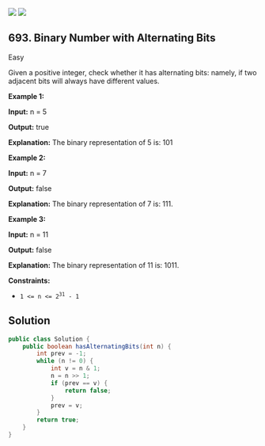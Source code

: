 [![](https://img.shields.io/github/stars/javadev/LeetCode-in-Java?label=Stars&style=flat-square)](https://github.com/javadev/LeetCode-in-Java)
[![](https://img.shields.io/github/forks/javadev/LeetCode-in-Java?label=Fork%20me%20on%20GitHub%20&style=flat-square)](https://github.com/javadev/LeetCode-in-Java/fork)

## 693\. Binary Number with Alternating Bits

Easy

Given a positive integer, check whether it has alternating bits: namely, if two adjacent bits will always have different values.

**Example 1:**

**Input:** n = 5

**Output:** true

**Explanation:** The binary representation of 5 is: 101 

**Example 2:**

**Input:** n = 7

**Output:** false

**Explanation:** The binary representation of 7 is: 111.

**Example 3:**

**Input:** n = 11

**Output:** false

**Explanation:** The binary representation of 11 is: 1011.

**Constraints:**

*   <code>1 <= n <= 2<sup>31</sup> - 1</code>

## Solution

```java
public class Solution {
    public boolean hasAlternatingBits(int n) {
        int prev = -1;
        while (n != 0) {
            int v = n & 1;
            n = n >> 1;
            if (prev == v) {
                return false;
            }
            prev = v;
        }
        return true;
    }
}
```